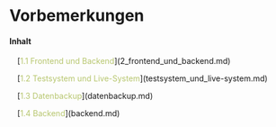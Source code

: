 # Vorbemerkungen

#### Inhalt

<p style="text-indent: 1em;">[<span style="color:#B7C66E">1.1 Frontend und Backend</span>](2_frontend_und_backend.md)

<p style="text-indent: 1em;">[<span style="color:#B7C66E">1.2 Testsystem und Live-System</span>](testsystem_und_live-system.md)

<p style="text-indent: 1em;">[<span style="color:#B7C66E">1.3 Datenbackup</span>](datenbackup.md)

<p style="text-indent: 1em;">[<span style="color:#B7C66E">1.4 Backend</span>](backend.md)


